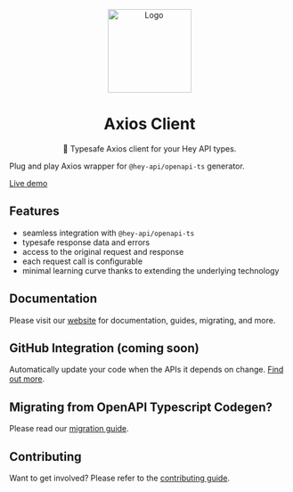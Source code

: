 <div align="center">
  <img width="150" height="150" src="https://heyapi.vercel.app/logo.png" alt="Logo">
  <h1 align="center"><b>Axios Client</b></h1>
  <p align="center">🚀 Typesafe Axios client for your Hey API types.</p>
</div>

Plug and play Axios wrapper for `@hey-api/openapi-ts` generator.

[Live demo](https://stackblitz.com/edit/hey-api-client-axios-example?file=openapi-ts.config.ts,src%2Fclient%2Fschemas.gen.ts,src%2Fclient%2Fservices.gen.ts,src%2Fclient%2Ftypes.gen.ts,src%2FApp.tsx)

## Features

- seamless integration with `@hey-api/openapi-ts`
- typesafe response data and errors
- access to the original request and response
- each request call is configurable
- minimal learning curve thanks to extending the underlying technology

## Documentation

Please visit our [website](https://heyapi.vercel.app/) for documentation, guides, migrating, and more.

## GitHub Integration (coming soon)

Automatically update your code when the APIs it depends on change. [Find out more](https://heyapi.vercel.app/openapi-ts/integrations.html).

## Migrating from OpenAPI Typescript Codegen?

Please read our [migration guide](https://heyapi.vercel.app/openapi-ts/migrating.html#openapi-typescript-codegen).

## Contributing

Want to get involved? Please refer to the [contributing guide](https://heyapi.vercel.app/contributing.html).

